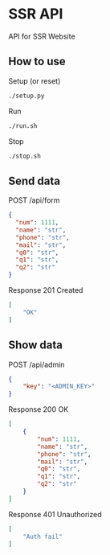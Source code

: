 # SSR API
API for SSR Website

## How to use
Setup (or reset)

```bash
./setup.py
```

Run

```bash
./run.sh
```

Stop

```bash
./stop.sh
```

## Send data
POST /api/form

```json
{
  "num": 1111,
  "name": "str",
  "phone": "str",
  "mail": "str",
  "q0": "str",
  "q1": "str",
  "q2": "str"
}
```

Response 201 Created

```json
[
    "OK"
]
```

## Show data
POST /api/admin

```json
{
    "key": "<ADMIN_KEY>"
}
```

Response 200 OK

```json
[
    {
        "num": 1111,
        "name": "str",
        "phone": "str",
        "mail": "str",
        "q0": "str",
        "q1": "str",
        "q2": "str"
    }
]
```

Response 401 Unauthorized

```json
[
    "Auth fail"
]
```
